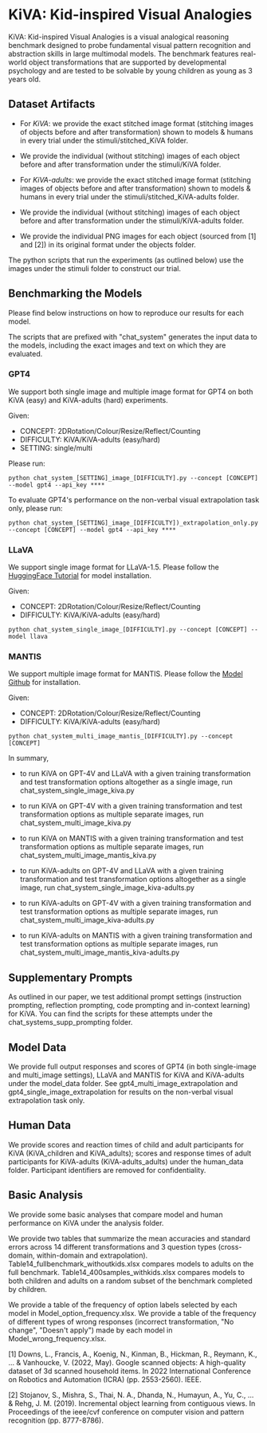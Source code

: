 # KiVA: Kid-inspired Visual Analogies

KiVA: Kid-inspired Visual Analogies is a visual analogical reasoning benchmark designed to probe fundamental visual pattern recognition and abstraction skills in large multimodal models. The benchmark features real-world object transformations that are supported by developmental psychology and are tested to be solvable by young children as young as 3 years old. 


## Dataset Artifacts


* For *KiVA*: we provide the exact stitched image format (stitching images of objects before and after transformation) shown to models & humans in every trial under the stimuli/stitched_KiVA folder.
* We provide the individual (without stitching) images of each object before and after transformation under the stimuli/KiVA folder.

* For *KiVA-adults*: we provide the exact stitched image format (stitching images of objects before and after transformation) shown to models & humans in every trial under the stimuli/stitched_KiVA-adults folder.
* We provide the individual (without stitching) images of each object before and after transformation under the stimuli/KiVA-adults folder.
  
* We provide the individual PNG images for each object (sourced from [1] and [2]) in its original format under the objects folder. 

The python scripts that run the experiments (as outlined below) use the images under the stimuli folder to construct our trial.


## Benchmarking the Models

Please find below instructions on how to reproduce our results for each model. 

The scripts that are prefixed with "chat_system" generates the input data to the models, including the exact images and text on which they are evaluated. 

### GPT4

We support both single image and multiple image format for GPT4 on both KiVA (easy) and KiVA-adults (hard) experiments.

Given: 
* CONCEPT: 2DRotation/Colour/Resize/Reflect/Counting
* DIFFICULTY: KiVA/KiVA-adults (easy/hard)
* SETTING: single/multi

Please run: 

```
python chat_system_[SETTING]_image_[DIFFICULTY].py --concept [CONCEPT] --model gpt4 --api_key ****
```

To evaluate GPT4's performance on the non-verbal visual extrapolation task only, please run:

```
python chat_system_[SETTING]_image_[DIFFICULTY])_extrapolation_only.py --concept [CONCEPT] --model gpt4 --api_key ****
```

### LLaVA

We support single image format for LLaVA-1.5. Please follow the [HuggingFace Tutorial](https://huggingface.co/liuhaotian/llava-v1.5-13b) for model installation. 

Given: 
* CONCEPT: 2DRotation/Colour/Resize/Reflect/Counting
* DIFFICULTY: KiVA/KiVA-adults (easy/hard)

```
python chat_system_single_image_[DIFFICULTY].py --concept [CONCEPT] --model llava
```

### MANTIS

We support multiple image format for MANTIS. Please follow the [Model Github](https://tiger-ai-lab.github.io/Mantis/) for installation. 

Given: 
* CONCEPT: 2DRotation/Colour/Resize/Reflect/Counting
* DIFFICULTY: KiVA/KiVA-adults (easy/hard)

```
python chat_system_multi_image_mantis_[DIFFICULTY].py --concept [CONCEPT]
```

In summary,

* to run KiVA on GPT-4V and LLaVA with a given training transformation and test transformation options altogether as a single image, run chat_system_single_image_kiva.py
* to run KiVA on GPT-4V with a given training transformation and test transformation options as multiple separate images, run chat_system_multi_image_kiva.py
* to run KiVA on MANTIS with a given training transformation and test transformation options as multiple separate images, run chat_system_multi_image_mantis_kiva.py

* to run KiVA-adults on GPT-4V and LLaVA with a given training transformation and test transformation options altogether as a single image, run chat_system_single_image_kiva-adults.py
* to run KiVA-adults on GPT-4V with a given training transformation and test transformation options as multiple separate images, run chat_system_multi_image_kiva-adults.py
* to run KiVA-adults on MANTIS with a given training transformation and test transformation options as multiple separate images, run chat_system_multi_image_mantis_kiva-adults.py

## Supplementary Prompts 

As outlined in our paper, we test additional prompt settings (instruction prompting, reflection prompting, code prompting and in-context learning) for KiVA. You can find the scripts for these attempts under the chat_systems_supp_prompting folder. 

## Model Data

We provide full output responses and scores of GPT4 (in both single-image and multi_image settings), LLaVA and MANTIS for KiVA and KiVA-adults under the model_data folder. See gpt4_multi_image_extrapolation and gpt4_single_image_extrapolation for results on the non-verbal visual extrapolation task only. 

## Human Data

We provide scores and reaction times of child and adult participants for KiVA (KiVA_children and KiVA_adults); scores and response times of adult participants for KiVA-adults (KiVA-adults_adults) under the human_data folder. Participant identifiers are removed for confidentiality.

## Basic Analysis

We provide some basic analyses that compare model and human performance on KiVA under the analysis folder. 

We provide two tables that summarize the mean accuracies and standard errors across 14 different transformations and 3 question types (cross-domain, within-domain and extrapolation). 
Table14_fullbenchmark_withoutkids.xlsx compares models to adults on the full benchmark. Table14_400samples_withkids.xlsx compares models to both children and adults on a random subset of the benchmark completed by children.

We provide a table of the frequency of option labels selected by each model in Model_option_frequency.xlsx. We provide a table of the frequency of different types of wrong responses (incorrect transformation, "No change", "Doesn't apply") made by each model in Model_wrong_frequency.xlsx.

[1] Downs, L., Francis, A., Koenig, N., Kinman, B., Hickman, R., Reymann, K., ... & Vanhoucke, V. (2022, May). Google scanned objects: A high-quality dataset of 3d scanned household items. In 2022 International Conference on Robotics and Automation (ICRA) (pp. 2553-2560). IEEE.

[2] Stojanov, S., Mishra, S., Thai, N. A., Dhanda, N., Humayun, A., Yu, C., ... & Rehg, J. M. (2019). Incremental object learning from contiguous views. In Proceedings of the ieee/cvf conference on computer vision and pattern recognition (pp. 8777-8786).
